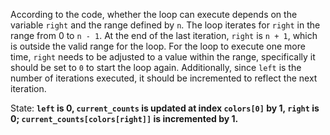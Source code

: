 According to the code, whether the loop can execute depends on the variable `right` and the range defined by `n`. The loop iterates for `right` in the range from 0 to `n - 1`. At the end of the last iteration, `right` is `n + 1`, which is outside the valid range for the loop. For the loop to execute one more time, `right` needs to be adjusted to a value within the range, specifically it should be set to `0` to start the loop again. Additionally, since `left` is the number of iterations executed, it should be incremented to reflect the next iteration.

State: **`left` is 0, `current_counts` is updated at index `colors[0]` by 1, `right` is 0; `current_counts[colors[right]]` is incremented by 1.**